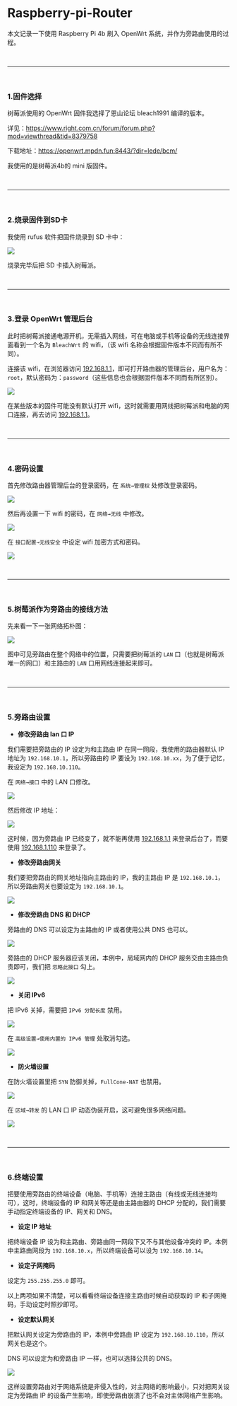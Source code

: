 # Raspberry-pi-Router

本文记录一下使用 Raspberry Pi 4b 刷入 OpenWrt 系统，并作为旁路由使用的过程。

<br>
<hr>
<br>

### 1.固件选择

树莓派使用的 OpenWrt 固件我选择了恩山论坛 bleach1991 编译的版本。

详见：https://www.right.com.cn/forum/forum.php?mod=viewthread&tid=8379758

下载地址：https://openwrt.mpdn.fun:8443/?dir=lede/bcm/

我使用的是树莓派4b的 mini 版固件。

<br>
<hr>
<br>

### 2.烧录固件到SD卡

我使用 rufus 软件把固件烧录到 SD 卡中：

![](https://github.com/SingleDiego/Raspberry-pi-Router/blob/main/imgs/01.png)

烧录完毕后把 SD 卡插入树莓派。

<br>
<hr>
<br>

### 3.登录 OpenWrt 管理后台

此时把树莓派接通电源开机，无需插入网线，可在电脑或手机等设备的无线连接界面看到一个名为 ``BleachWrt`` 的 wifi，（该 wifi 名称会根据固件版本不同而有所不同）。

连接该 wifi，在浏览器访问 [192.168.1.1](192.168.1.1)，即可打开路由器的管理后台，用户名为：``root``，默认密码为：``password``（这些信息也会根据固件版本不同而有所区别）。

![](https://github.com/SingleDiego/Raspberry-pi-Router/blob/main/imgs/02.jpeg)

在某些版本的固件可能没有默认打开 wifi，这时就需要用网线把树莓派和电脑的网口连接，再去访问 [192.168.1.1](192.168.1.1)。

<br>
<hr>
<br>

### 4.密码设置

首先修改路由器管理后台的登录密码，在 ``系统→管理权`` 处修改登录密码。

![](https://github.com/SingleDiego/Raspberry-pi-Router/blob/main/imgs/03.jpeg)

然后再设置一下 wifi 的密码，在 ``网络→无线`` 中修改。

![](https://github.com/SingleDiego/Raspberry-pi-Router/blob/main/imgs/04.jpeg)

在 ``接口配置→无线安全`` 中设定 wifi 加密方式和密码。

![](https://github.com/SingleDiego/Raspberry-pi-Router/blob/main/imgs/05.jpeg)

<br>
<hr>
<br>

### 5.树莓派作为旁路由的接线方法

先来看一下一张网络拓朴图：

![](https://github.com/SingleDiego/Raspberry-pi-Router/blob/main/imgs/Topology_map.png)

图中可见旁路由在整个网络中的位置，只需要把树莓派的 ``LAN`` 口（也就是树莓派唯一的网口）和主路由的 ``LAN`` 口用网线连接起来即可。

<br>
<hr>
<br>

### 5.旁路由设置

* **修改旁路由 lan 口 IP**

我们需要把旁路由的 IP 设定为和主路由 IP 在同一网段，我使用的路由器默认 IP 地址为 ``192.168.10.1``，所以旁路由的 IP 要设为 ``192.168.10.xx``，为了便于记忆，我设定为 ``192.168.10.110``。

在 ``网络→接口`` 中的 LAN 口修改。

![](https://github.com/SingleDiego/Raspberry-pi-Router/blob/main/imgs/06.jpeg)

然后修改 IP 地址：

![](https://github.com/SingleDiego/Raspberry-pi-Router/blob/main/imgs/07.jpeg)

这时候，因为旁路由 IP 已经变了，就不能再使用 [192.168.1.1](192.168.1.1) 来登录后台了，而要使用 [192.168.1.110](192.168.1.110) 来登录了。

* **修改旁路由网关**

我们要把旁路由的网关地址指向主路由的 IP，我的主路由 IP 是 ``192.168.10.1``，所以旁路由网关也要设定为 ``192.168.10.1``。

![](https://github.com/SingleDiego/Raspberry-pi-Router/blob/main/imgs/08.jpeg)

* **修改旁路由 DNS 和 DHCP**

旁路由的 DNS 可以设定为主路由的 IP 或者使用公共 DNS 也可以。

![](https://github.com/SingleDiego/Raspberry-pi-Router/blob/main/imgs/09.jpeg)

旁路由的 DHCP 服务器应该关闭，本例中，局域网内的 DHCP 服务交由主路由负责即可，我们把 ``忽略此接口`` 勾上。

![](https://github.com/SingleDiego/Raspberry-pi-Router/blob/main/imgs/10.jpeg)

* **关闭 IPv6**

把 IPv6 关掉，需要把 ``IPv6 分配长度`` 禁用。

![](https://github.com/SingleDiego/Raspberry-pi-Router/blob/main/imgs/11.jpeg)

在 ``高级设置→使用内置的 IPv6 管理`` 处取消勾选。

![](https://github.com/SingleDiego/Raspberry-pi-Router/blob/main/imgs/12.jpeg)


* **防火墙设置**

在防火墙设置里把 ``SYN`` 防御关掉，``FullCone-NAT`` 也禁用。

![](https://github.com/SingleDiego/Raspberry-pi-Router/blob/main/imgs/13.jpeg)

在 ``区域→转发`` 的 LAN 口 IP 动态伪装开启，这可避免很多网络问题。

![](https://github.com/SingleDiego/Raspberry-pi-Router/blob/main/imgs/14.jpeg)

<br>
<hr>
<br>

### 6.终端设置

把要使用旁路由的终端设备（电脑、手机等）连接主路由（有线或无线连接均可），这时，终端设备的 IP 和网关等还是由主路由器的 DHCP 分配的，我们需要手动指定终端设备的 IP、网关和 DNS。

* **设定 IP 地址**

把终端设备 IP 设为和主路由、旁路由同一网段下又不与其他设备冲突的 IP。本例中主路由网段为 ``192.168.10.x``，所以终端设备可以设为 ``192.168.10.14``。

* **设定子网掩码**

设定为 ``255.255.255.0`` 即可。

以上两项如果不清楚，可以看看终端设备连接主路由时候自动获取的 IP 和子网掩码，手动设定时照抄即可。

* **设定默认网关**

把默认网关设定为旁路由的 IP，本例中旁路由 IP 设定为 ``192.168.10.110``，所以网关也是这个。

DNS 可以设定为和旁路由 IP 一样，也可以选择公共的 DNS。

![](https://github.com/SingleDiego/Raspberry-pi-Router/blob/main/imgs/05.png)

这样设置旁路由对于网络系统是非侵入性的，对主网络的影响最小，只对把网关设定为旁路由 IP 的设备产生影响，即使旁路由崩溃了也不会对主体网络产生影响。


